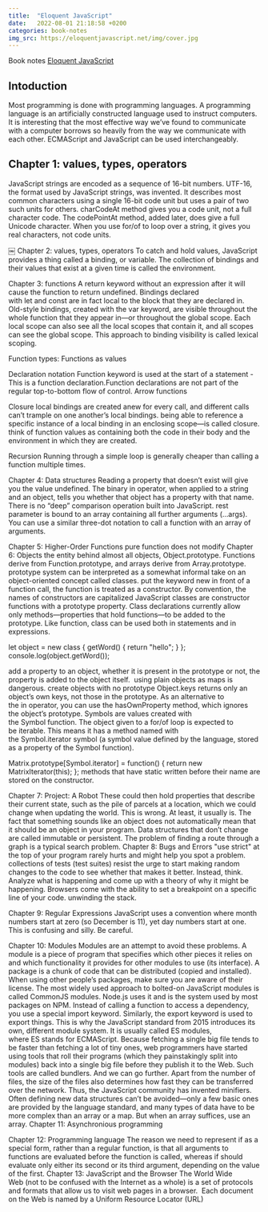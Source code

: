 ```yaml
---
title:  "Eloquent JavaScript"
date:   2022-08-01 21:18:58 +0200
categories: book-notes
img_src: https://eloquentjavascript.net/img/cover.jpg
---
```



Book notes [Eloquent JavaScript](https://eloquentjavascript.net)

## Intoduction
Most programming is done with programming languages. A programming language is an artificially constructed language used to instruct computers. It is interesting that the most effective way we’ve found to communicate with a computer borrows so heavily from the way we communicate with each other.
ECMAScript and JavaScript can be used interchangeably.



## Chapter 1: values, types, operators
JavaScript strings are encoded as a sequence of 16-bit numbers.
UTF-16, the format used by JavaScript strings, was invented. It describes most common characters using a single 16-bit code unit but uses a pair of two such units for others.
charCodeAt method gives you a code unit, not a full character code. The codePointAt method, added later, does give a full Unicode character. When you use for/of to loop over a string, it gives you real characters, not code units.


￼
Chapter 2: values, types, operators
To catch and hold values, JavaScript provides a thing called a binding, or variable.
The collection of bindings and their values that exist at a given time is called the environment.

Chapter 3: functions
A return keyword without an expression after it will cause the function to return undefined.
Bindings declared with let and const are in fact local to the block that they are declared in.
Old-style bindings, created with the var keyword, are visible throughout the whole function that they appear in—or throughout the global scope.
Each local scope can also see all the local scopes that contain it, and all scopes can see the global scope. This approach to binding visibility is called lexical scoping.

Function types:
Functions as values

Declaration notation
Function keyword is used at the start of a statement - This is a function declaration.Function declarations are not part of the regular top-to-bottom flow of control.
Arrow functions

Closure
local bindings are created anew for every call, and different calls can’t trample on one another’s local bindings.
being able to reference a specific instance of a local binding in an enclosing scope—is called closure. think of function values as containing both the code in their body and the environment in which they are created.

Recursion
Running through a simple loop is generally cheaper than calling a function multiple times.

Chapter 4: Data structures
Reading a property that doesn’t exist will give you the value undefined. The binary in operator, when applied to a string and an object, tells you whether that object has a property with that name.
There is no “deep” comparison operation built into JavaScript.
rest parameter is bound to an array containing all further arguments (...args). You can use a similar three-dot notation to call a function with an array of arguments.

Chapter 5: Higher-Order Functions
pure function does not modify
Chapter 6: Objects
the entity behind almost all objects, Object.prototype.
Functions derive from Function.prototype, and arrays derive from Array.prototype. prototype system can be interpreted as a somewhat informal take on an object-oriented concept called classes. put the keyword new in front of a function call, the function is treated as a constructor.
By convention, the names of constructors are capitalized
JavaScript classes are constructor functions with a prototype property.
Class declarations currently allow only methods—properties that hold functions—to be added to the prototype.
Like function, class can be used both in statements and in expressions.

let object = new class { getWord() { return "hello"; } };
console.log(object.getWord());

add a property to an object, whether it is present in the prototype or not, the property is added to the object itself. 
using plain objects as maps is dangerous.
create objects with no prototype
Object.keys returns only an object’s own keys, not those in the prototype. As an alternative to the in operator, you can use the hasOwnProperty method, which ignores the object’s prototype.
Symbols are values created with the Symbol function.
The object given to a for/of loop is expected to be iterable. This means it has a method named with the Symbol.iterator symbol (a symbol value defined by the language, stored as a property of the Symbol function).

Matrix.prototype[Symbol.iterator] = function() {
return new MatrixIterator(this);
};
methods that have static written before their name are stored on the constructor.

Chapter 7: Project: A Robot
These could then hold properties that describe their current state, such as the pile of parcels at a location, which we could change when updating the world.
This is wrong.
At least, it usually is. The fact that something sounds like an object does not automatically mean that it should be an object in your program.
Data structures that don’t change are called immutable or persistent.
The problem of finding a route through a graph is a typical search problem.
Chapter 8: Bugs and Errors
"use strict" at the top of your program rarely hurts and might help you spot a problem.
collections of tests (test suites)
resist the urge to start making random changes to the code to see whether that makes it better. Instead, think. Analyze what is happening and come up with a theory of why it might be happening.
Browsers come with the ability to set a breakpoint on a specific line of your code.
unwinding the stack. 

Chapter 9: Regular Expressions
JavaScript uses a convention where month numbers start at zero (so December is 11), yet day numbers start at one. This is confusing and silly. Be careful.

Chapter 10: Modules
Modules are an attempt to avoid these problems. A module is a piece of program that specifies which other pieces it relies on and which functionality it provides for other modules to use (its interface).
A package is a chunk of code that can be distributed (copied and installed). When using other people’s packages, make sure you are aware of their license.
The most widely used approach to bolted-on JavaScript modules is called CommonJS modules. Node.js uses it and is the system used by most packages on NPM.
Instead of calling a function to access a dependency, you use a special import keyword. Similarly, the export keyword is used to export things.
This is why the JavaScript standard from 2015 introduces its own, different module system. It is usually called ES modules, where ES stands for ECMAScript.
Because fetching a single big file tends to be faster than fetching a lot of tiny ones, web programmers have started using tools that roll their programs (which they painstakingly split into modules) back into a single big file before they publish it to the Web. Such tools are called bundlers.
And we can go further. Apart from the number of files, the size of the files also determines how fast they can be transferred over the network. Thus, the JavaScript community has invented minifiers.
Often defining new data structures can’t be avoided—only a few basic ones are provided by the language standard, and many types of data have to be more complex than an array or a map. But when an array suffices, use an array.
Chapter 11: Asynchronious programming

Chapter 12: Programming language
The reason we need to represent if as a special form, rather than a regular function, is that all arguments to functions are evaluated before the function is called, whereas if should evaluate only either its second or its third argument, depending on the value of the first.
Chapter 13: JavaScript and the Browser
The World Wide Web (not to be confused with the Internet as a whole) is a set of protocols and formats that allow us to visit web pages in a browser. 
Each document on the Web is named by a Uniform Resource Locator (URL)
